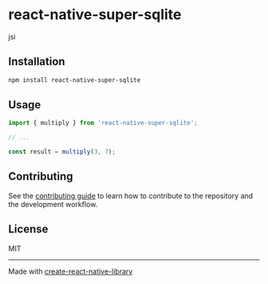 # react-native-super-sqlite

jsi

## Installation

```sh
npm install react-native-super-sqlite
```

## Usage


```js
import { multiply } from 'react-native-super-sqlite';

// ...

const result = multiply(3, 7);
```

## Contributing

See the [contributing guide](CONTRIBUTING.md) to learn how to contribute to the repository and the development workflow.

## License

MIT

---

Made with [create-react-native-library](https://github.com/callstack/react-native-builder-bob)
